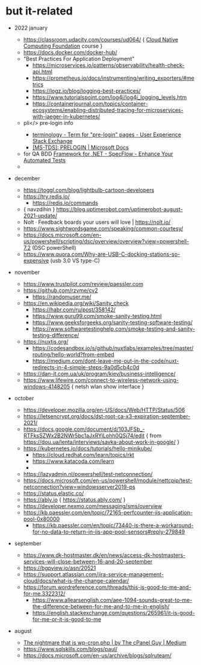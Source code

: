 # but it-related 

- 2022 january 
  - https://classroom.udacity.com/courses/ud064/  { [Cloud Native Computing Foundation](https://github.com/cncf/) course }
  - https://docs.docker.com/docker-hub/ 
  - "Best Practices For Application Deployment"
    - https://microservices.io/patterns/observability/health-check-api.html
    - https://prometheus.io/docs/instrumenting/writing_exporters/#metrics
    - https://logz.io/blog/logging-best-practices/
    - https://www.tutorialspoint.com/log4j/log4j_logging_levels.htm
    - https://containerjournal.com/topics/container-ecosystems/enabling-distributed-tracing-for-microservices-with-jaeger-in-kubernetes/
  - <web-dev>pli</> pre-login info 
    - [terminology - Term for "pre-login" pages - User Experience Stack Exchange](https://ux.stackexchange.com/questions/90316/term-for-pre-login-pages) 
    - [ [MS-TDS]: PRELOGIN | Microsoft Docs ](https://docs.microsoft.com/en-us/openspecs/windows_protocols/ms-tds/60f56408-0188-4cd5-8b90-25c6f2423868)
  - for QA BDD [Framework for .NET - SpecFlow - Enhance Your Automated Tests](https://specflow.org/) 
  - 



- december 
  - https://toggl.com/blog/lightbulb-cartoon-developers
  - https://try.redis.io/ 
    - https://redis.io/commands 
  - { navzdihin } https://blog.uptimerobot.com/uptimerobot-august-2021-update/ 
  - Nolt · Feedback boards your users will love | https://nolt.io/ 
  - https://www.sightwordsgame.com/speaking/common-courtesy/ 
  - https://docs.microsoft.com/en-us/powershell/scripting/dsc/overview/overview?view=powershell-7.2 (DSC powerShell)  
  - https://www.quora.com/Why-are-USB-C-docking-stations-so-expensive (usb 3.0 VS type-C)


- november 
  - https://www.trustpilot.com/review/paessler.com
  - https://github.com/rzvme/cv2
    - https://randomuser.me/
  - https://en.wikipedia.org/wiki/Sanity_check
    - https://habr.com/ru/post/358142/
    - https://www.guru99.com/smoke-sanity-testing.html
    - https://www.geeksforgeeks.org/sanity-testing-software-testing/
    - https://www.softwaretestinghelp.com/smoke-testing-and-sanity-testing-difference/
  - https://nuxtjs.org/
    - https://codesandbox.io/s/github/nuxtlabs/examples/tree/master/routing/hello-world?from-embed 
    - https://medium.com/dont-leave-me-out-in-the-code/nuxt-redirects-in-4-simple-steps-9a0d5cb4c0d 
  - https://dan-it.com.ua/uk/program/kiev/business-intelligence/
  - https://www.lifewire.com/connect-to-wireless-network-using-windows-4148205 {  netsh wlan show interface }

- october
  - https://developer.mozilla.org/en-US/docs/Web/HTTP/Status/506
  - https://letsencrypt.org/docs/dst-root-ca-x3-expiration-september-2021/
  - https://docs.google.com/document/d/103JFSb_-RTFksSZWx2B2NWr5bc1aJxRYiLohh0QSj74/edit { from https://dou.ua/lenta/interviews/savka-about-work-in-google/ }
  - https://kubernetes.io/docs/tutorials/hello-minikube/
    - https://cloud.redhat.com/learn/topics/rkt
    - https://www.katacoda.com/learn
    - 
  - https://lazyadmin.nl/powershell/test-netconnection/
  - https://docs.microsoft.com/en-us/powershell/module/nettcpip/test-netconnection?view=windowsserver2019-ps
  - https://status.elastic.co/
  - https://ably.io { https://status.ably.com/ } 
  - https://developer.nexmo.com/messaging/sms/overview 
  - https://kb.paessler.com/en/topic/72165-perfcounter-iis-application-pool-0x80000
    - https://kb.paessler.com/en/topic/73440-is-there-a-workaround-for-no-data-to-return-in-iis-app-pool-sensors#reply-279849 

- september

  - https://www.dk-hostmaster.dk/en/news/access-dk-hostmasters-services-will-close-between-16-and-20-september
  - https://bgpview.io/asn/20521 
  - https://support.atlassian.com/jira-service-management-cloud/docs/what-is-the-change-calendar/
  - https://forum.wordreference.com/threads/this-is-good-to-me-and-for-me.3322312/
      - https://www.allearsenglish.com/aee-1094-sounds-great-to-me-the-difference-between-for-me-and-to-me-in-english/
      - https://english.stackexchange.com/questions/265961/it-is-good-for-me-or-it-is-good-to-me
 
- august 

  - [The nightmare that is wp-cron.php | by The cPanel Guy | Medium](https://medium.com/@thecpanelguy/the-nightmare-that-is-wpcron-php-ae31c1d3ae30)
  - https://www.sqlskills.com/blogs/paul/ 
  - https://docs.microsoft.com/en-us/archive/blogs/sqlruteam/

